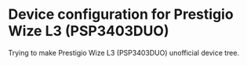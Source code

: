 # Device configuration for Prestigio Wize L3 (PSP3403DUO)
Trying to make Prestigio Wize L3 (PSP3403DUO) unofficial device tree.
